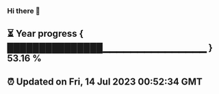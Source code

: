 ### Hi there 👋
⏳ Year progress { ███████████████▁▁▁▁▁▁▁▁▁▁▁▁▁▁▁ } 53.16 %
---
⏰ Updated on Fri, 14 Jul 2023 00:52:34 GMT
---
